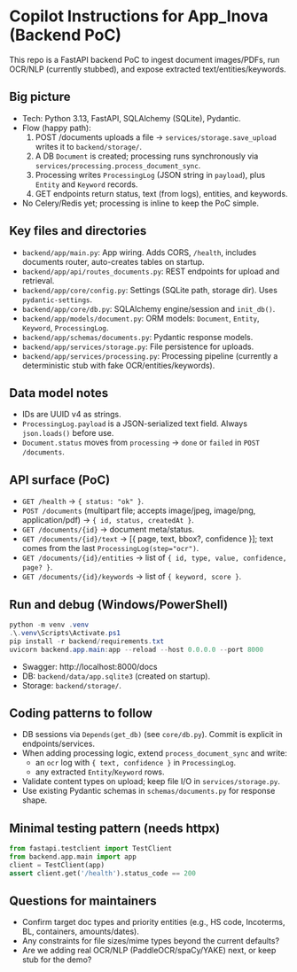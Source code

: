 # Copilot Instructions for App_Inova (Backend PoC)

This repo is a FastAPI backend PoC to ingest document images/PDFs, run OCR/NLP (currently stubbed), and expose extracted text/entities/keywords.

## Big picture

- Tech: Python 3.13, FastAPI, SQLAlchemy (SQLite), Pydantic.
- Flow (happy path):
  1. POST /documents uploads a file → `services/storage.save_upload` writes it to `backend/storage/`.
  2. A DB `Document` is created; processing runs synchronously via `services/processing.process_document_sync`.
  3. Processing writes `ProcessingLog` (JSON string in `payload`), plus `Entity` and `Keyword` records.
  4. GET endpoints return status, text (from logs), entities, and keywords.
- No Celery/Redis yet; processing is inline to keep the PoC simple.

## Key files and directories

- `backend/app/main.py`: App wiring. Adds CORS, `/health`, includes documents router, auto-creates tables on startup.
- `backend/app/api/routes_documents.py`: REST endpoints for upload and retrieval.
- `backend/app/core/config.py`: Settings (SQLite path, storage dir). Uses `pydantic-settings`.
- `backend/app/core/db.py`: SQLAlchemy engine/session and `init_db()`.
- `backend/app/models/document.py`: ORM models: `Document`, `Entity`, `Keyword`, `ProcessingLog`.
- `backend/app/schemas/documents.py`: Pydantic response models.
- `backend/app/services/storage.py`: File persistence for uploads.
- `backend/app/services/processing.py`: Processing pipeline (currently a deterministic stub with fake OCR/entities/keywords).

## Data model notes

- IDs are UUID v4 as strings.
- `ProcessingLog.payload` is a JSON-serialized text field. Always `json.loads()` before use.
- `Document.status` moves from `processing` → `done` or `failed` in `POST /documents`.

## API surface (PoC)

- `GET /health` → `{ status: "ok" }`.
- `POST /documents` (multipart file; accepts image/jpeg, image/png, application/pdf) → `{ id, status, createdAt }`.
- `GET /documents/{id}` → document meta/status.
- `GET /documents/{id}/text` → [{ page, text, bbox?, confidence }]; text comes from the last `ProcessingLog(step="ocr")`.
- `GET /documents/{id}/entities` → list of `{ id, type, value, confidence, page? }`.
- `GET /documents/{id}/keywords` → list of `{ keyword, score }`.

## Run and debug (Windows/PowerShell)

```powershell
python -m venv .venv
.\.venv\Scripts\Activate.ps1
pip install -r backend/requirements.txt
uvicorn backend.app.main:app --reload --host 0.0.0.0 --port 8000
```

- Swagger: http://localhost:8000/docs
- DB: `backend/data/app.sqlite3` (created on startup).
- Storage: `backend/storage/`.

## Coding patterns to follow

- DB sessions via `Depends(get_db)` (see `core/db.py`). Commit is explicit in endpoints/services.
- When adding processing logic, extend `process_document_sync` and write:
  - an `ocr` log with `{ text, confidence }` in `ProcessingLog`.
  - any extracted `Entity`/`Keyword` rows.
- Validate content types on upload; keep file I/O in `services/storage.py`.
- Use existing Pydantic schemas in `schemas/documents.py` for response shape.

## Minimal testing pattern (needs httpx)

```python
from fastapi.testclient import TestClient
from backend.app.main import app
client = TestClient(app)
assert client.get('/health').status_code == 200
```

## Questions for maintainers

- Confirm target doc types and priority entities (e.g., HS code, Incoterms, BL, containers, amounts/dates).
- Any constraints for file sizes/mime types beyond the current defaults?
- Are we adding real OCR/NLP (PaddleOCR/spaCy/YAKE) next, or keep stub for the demo?
